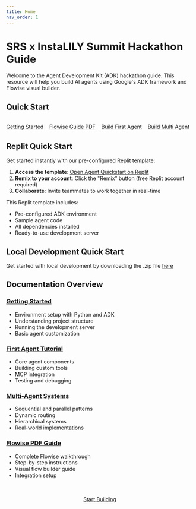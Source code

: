```yaml
---
title: Home
nav_order: 1
---
```


# SRS x InstaLILY Summit Hackathon Guide

Welcome to the Agent Development Kit (ADK) hackathon guide. This resource will help you build AI agents using Google's ADK framework and Flowise visual builder.

## Quick Start

<div style="display: flex; gap: 1rem; margin: 2rem 0; flex-wrap: wrap;">
  <a href="getting-started" class="btn btn-primary fs-5 mb-4 mb-md-0 mr-2">Getting Started</a>
  <a href="flowise-pdf" class="btn btn-purple fs-5 mb-4 mb-md-0 mr-2">Flowise Guide PDF</a>
  <a href="first-agent" class="btn fs-5 mb-4 mb-md-0">Build First Agent</a>
  <a href="multi-agent-systems" class="btn fs-5 mb-4 mb-md-0">Build Multi Agent</a>
</div>

## Replit Quick Start

Get started instantly with our pre-configured Replit template:

1. **Access the template**: [Open Agent Quickstart on Replit](https://replit.com/@logan207/AgentQuickstart?v=1)
2. **Remix to your account**: Click the "Remix" button (free Replit account required)
3. **Collaborate**: Invite teammates to work together in real-time

This Replit template includes:
- Pre-configured ADK environment
- Sample agent code
- All dependencies installed
- Ready-to-use development server

## Local Development Quick Start

Get started with local development by downloading the .zip file [here](https://drive.google.com/file/d/1CrjBOAZEMzMBTu5XdgSOWZTkzvYWOYlq/view?usp=sharing)

## Documentation Overview

### [Getting Started](getting-started)
- Environment setup with Python and ADK
- Understanding project structure
- Running the development server
- Basic agent customization

### [First Agent Tutorial](first-agent)
- Core agent components
- Building custom tools
- MCP integration
- Testing and debugging

### [Multi-Agent Systems](multi-agent-systems)
- Sequential and parallel patterns
- Dynamic routing
- Hierarchical systems
- Real-world implementations

### [Flowise PDF Guide](flowise-pdf)
- Complete Flowise walkthrough
- Step-by-step instructions
- Visual flow builder guide
- Integration setup

<div style="text-align: center; margin-top: 3rem;">
  <a href="getting-started" class="btn btn-purple fs-5 mb-4 mb-md-0">Start Building</a>
</div>